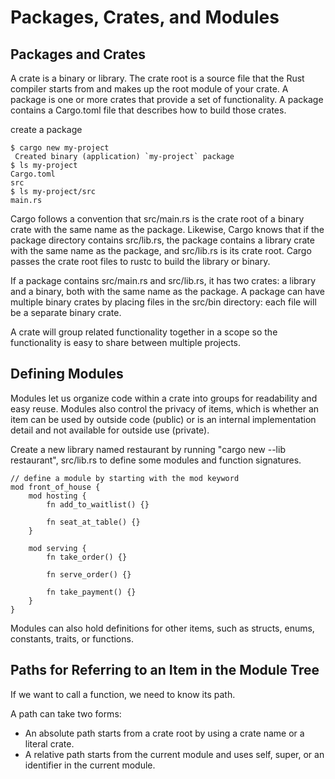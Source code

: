# Packages, Crates, and Modules
## Packages and Crates
A crate is a binary or library. The crate root is a source file that the Rust compiler starts from and makes up the root module of your crate. 
A package is one or more crates that provide a set of functionality. A package contains a Cargo.toml file that describes how to build those crates.

create a package

    $ cargo new my-project
     Created binary (application) `my-project` package
    $ ls my-project
    Cargo.toml
    src
    $ ls my-project/src
    main.rs
 
 Cargo follows a convention that src/main.rs is the crate root of a binary crate with the same name as the package. Likewise, Cargo knows that if the package directory contains src/lib.rs, the package contains a library crate with the same name as the package, and src/lib.rs is its crate root. Cargo passes the crate root files to rustc to build the library or binary.


If a package contains src/main.rs and src/lib.rs, it has two crates: a library and a binary, both with the same name as the package. A package can have multiple binary crates by placing files in the src/bin directory: each file will be a separate binary crate.


A crate will group related functionality together in a scope so the functionality is easy to share between multiple projects.

## Defining Modules
Modules let us organize code within a crate into groups for readability and easy reuse. Modules also control the privacy of items, which is whether an item can be used by outside code (public) or is an internal implementation detail and not available for outside use (private).


Create a new library named restaurant by running "cargo new --lib restaurant", src/lib.rs to define some modules and function signatures.

    // define a module by starting with the mod keyword 
    mod front_of_house {
        mod hosting {
            fn add_to_waitlist() {}

            fn seat_at_table() {}
        }

        mod serving {
            fn take_order() {}

            fn serve_order() {}

            fn take_payment() {}
        }
    }

Modules can also hold definitions for other items, such as structs, enums, constants, traits, or functions.

## Paths for Referring to an Item in the Module Tree
If we want to call a function, we need to know its path.

A path can take two forms:

* An absolute path starts from a crate root by using a crate name or a literal crate.
* A relative path starts from the current module and uses self, super, or an identifier in the current module.
